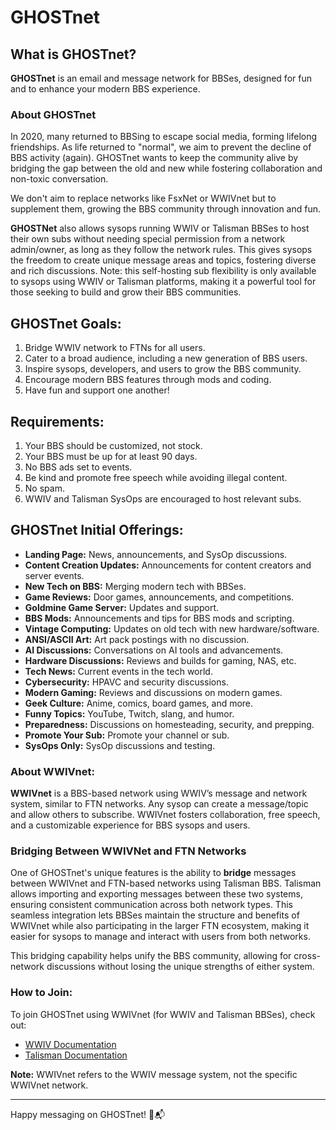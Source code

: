 # GHOSTnet

## What is GHOSTnet?

**GHOSTnet** is an email and message network for BBSes, designed for fun and to enhance your modern BBS experience.

### About GHOSTnet
In 2020, many returned to BBSing to escape social media, forming lifelong friendships. As life returned to "normal", we aim to prevent the decline of BBS activity (again). GHOSTnet wants to keep the community alive by bridging the gap between the old and new while fostering collaboration and non-toxic conversation.

We don't aim to replace networks like FsxNet or WWIVnet but to supplement them, growing the BBS community through innovation and fun.

**GHOSTNet** also allows sysops running WWIV or Talisman BBSes to host their own subs without needing special permission from a network admin/owner, as long as they follow the network rules. This gives sysops the freedom to create unique message areas and topics, fostering diverse and rich discussions. Note: this self-hosting sub  flexibility is only available to sysops using WWIV or Talisman platforms, making it a powerful tool for those seeking to build and grow their BBS communities.

## GHOSTnet Goals:

1. Bridge WWIV network to FTNs for all users.
2. Cater to a broad audience, including a new generation of BBS users.
3. Inspire sysops, developers, and users to grow the BBS community.
4. Encourage modern BBS features through mods and coding.
5. Have fun and support one another!

## Requirements:

1. Your BBS should be customized, not stock.
2. Your BBS must be up for at least 90 days.
3. No BBS ads set to events.
4. Be kind and promote free speech while avoiding illegal content.
5. No spam.
6. WWIV and Talisman SysOps are encouraged to host relevant subs.

## GHOSTnet Initial Offerings:

- **Landing Page:** News, announcements, and SysOp discussions.
- **Content Creation Updates:** Announcements for content creators and server events.
- **New Tech on BBS:** Merging modern tech with BBSes.
- **Game Reviews:** Door games, announcements, and competitions.
- **Goldmine Game Server:** Updates and support.
- **BBS Mods:** Announcements and tips for BBS mods and scripting.
- **Vintage Computing:** Updates on old tech with new hardware/software.
- **ANSI/ASCII Art:** Art pack postings with no discussion.
- **AI Discussions:** Conversations on AI tools and advancements.
- **Hardware Discussions:** Reviews and builds for gaming, NAS, etc.
- **Tech News:** Current events in the tech world.
- **Cybersecurity:** HPAVC and security discussions.
- **Modern Gaming:** Reviews and discussions on modern games.
- **Geek Culture:** Anime, comics, board games, and more.
- **Funny Topics:** YouTube, Twitch, slang, and humor.
- **Preparedness:** Discussions on homesteading, security, and prepping.
- **Promote Your Sub:** Promote your channel or sub.
- **SysOps Only:** SysOp discussions and testing.

### About WWIVnet:

**WWIVnet** is a BBS-based network using WWIV’s message and network system, similar to FTN networks. Any sysop can create a message/topic and allow others to subscribe. WWIVnet fosters collaboration, free speech, and a customizable experience for BBS sysops and users.

### Bridging Between WWIVNet and FTN Networks

One of GHOSTnet's unique features is the ability to **bridge** messages between WWIVnet and FTN-based networks using Talisman BBS. Talisman allows importing and exporting messages between these two systems, ensuring consistent communication across both network types. This seamless integration lets BBSes maintain the structure and benefits of WWIVnet while also participating in the larger FTN ecosystem, making it easier for sysops to manage and interact with users from both networks. 

This bridging capability helps unify the BBS community, allowing for cross-network discussions without losing the unique strengths of either system.

### How to Join:

To join GHOSTnet using WWIVnet (for WWIV and Talisman BBSes), check out:
- [WWIV Documentation](https://docs.wwivbbs.org)
- [Talisman Documentation](https://talismanbbs.com/docs)

**Note:** WWIVnet refers to the WWIV message system, not the specific WWIVnet network.

---

Happy messaging on GHOSTnet! 🚀📬
